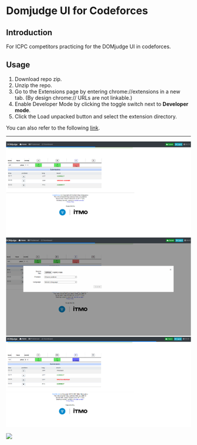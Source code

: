 # Domjudge UI for Codeforces

## Introduction

For ICPC competitors practicing for the DOMjudge UI in codeforces.

## Usage

1. Download repo zip.
2. Unzip the repo.
3. Go to the Extensions page by entering chrome://extensions in a new tab. (By design chrome:// URLs are not linkable.)
4. Enable Developer Mode by clicking the toggle switch next to **Developer mode**.
5. Click the Load unpacked button and select the extension directory.

You can also refer to the following [link](https://developer.chrome.com/docs/extensions/get-started/tutorial/hello-world#load-unpacked).

----
![](assets/extension/sample1.png)
![](assets/extension/sample2.png)
![](assets/extension/sample3.png)

![](assets/extension/domjudge_ui_for_cf_demo.gif)